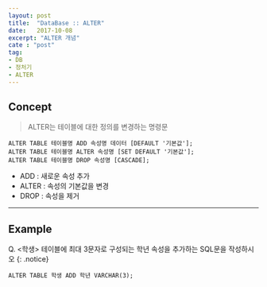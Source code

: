 ```yaml
---
layout: post
title:  "DataBase :: ALTER"
date:   2017-10-08
excerpt: "ALTER 개념"
cate : "post"
tag:
- DB
- 정처기
- ALTER
---
```


## Concept

> ALTER는 테이블에 대한 정의를 변경하는 명령문

 ```
ALTER TABLE 테이블명 ADD 속성명 데이터 [DEFAULT '기본값'];
ALTER TABLE 테이블명 ALTER 속성명 [SET DEFAULT '기본값'];
ALTER TABLE 테이블명 DROP 속성명 [CASCADE];
```    

* ADD : 새로운 속성 추가
* ALTER : 속성의 기본값을 변경
* DROP : 속성을 제거
---

## Example

 Q. <학생> 테이블에 최대 3문자로 구성되는 학년 속성을 추가하는 SQL문을 작성하시오
{: .notice}


```    
ALTER TABLE 학생 ADD 학년 VARCHAR(3);
```    

